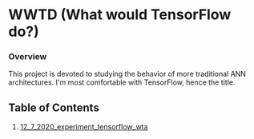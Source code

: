 # WWTD (What would TensorFlow do?)

### Overview

This project is devoted to studying the behavior of more traditional ANN architectures.
I'm most comfortable with TensorFlow, hence the title.

## Table of Contents

1. [12_7_2020_experiment_tensorflow_wta](12_7_2020_experiment_tensorflow_wta)